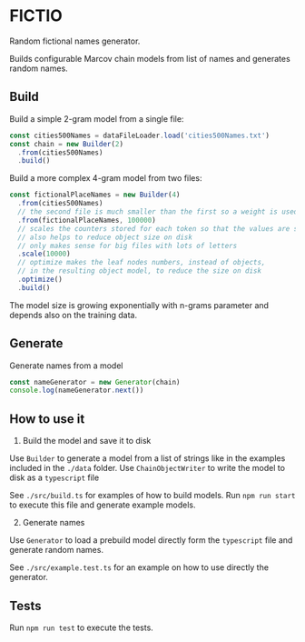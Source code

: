 # FICTIO

Random fictional names generator.

Builds configurable Marcov chain models from list of names and generates random names.

## Build

Build a simple 2-gram model from a single file:

```typescript
const cities500Names = dataFileLoader.load('cities500Names.txt')
const chain = new Builder(2)
  .from(cities500Names)
  .build()
```

Build a more complex 4-gram model from two files:

```typescript
const fictionalPlaceNames = new Builder(4)
  .from(cities500Names)
  // the second file is much smaller than the first so a weight is used to give it more importance
  .from(fictionalPlaceNames, 100000)
  // scales the counters stored for each token so that the values are smaller
  // also helps to reduce object size on disk
  // only makes sense for big files with lots of letters
  .scale(10000)
  // optimize makes the leaf nodes numbers, instead of objects,
  // in the resulting object model, to reduce the size on disk
  .optimize()
  .build()
```

The model size is growing exponentially with n-grams parameter and depends also on the training data.

## Generate 

Generate names from a model

```typescript
const nameGenerator = new Generator(chain)
console.log(nameGenerator.next())
```

## How to use it

1. Build the model and save it to disk

Use `Builder` to generate a model from a list of strings like in the examples included in the `./data` folder.
Use `ChainObjectWriter` to write the model to disk as a `typescript` file

See `./src/build.ts` for examples of how to build models.
Run `npm run start` to execute this file and generate example models.

2. Generate names

Use `Generator` to load a prebuild model directly form the `typescript` file and generate random names.

See `./src/example.test.ts` for an example on how to use directly the generator.

## Tests

Run `npm run test` to execute the tests.
